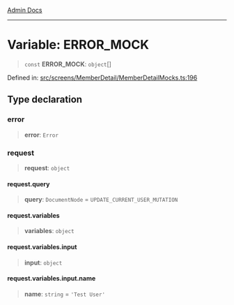 [Admin Docs](/)

***

# Variable: ERROR\_MOCK

> `const` **ERROR\_MOCK**: `object`[]

Defined in: [src/screens/MemberDetail/MemberDetailMocks.ts:196](https://github.com/PalisadoesFoundation/talawa-admin/blob/main/src/screens/MemberDetail/MemberDetailMocks.ts#L196)

## Type declaration

### error

> **error**: `Error`

### request

> **request**: `object`

#### request.query

> **query**: `DocumentNode` = `UPDATE_CURRENT_USER_MUTATION`

#### request.variables

> **variables**: `object`

#### request.variables.input

> **input**: `object`

#### request.variables.input.name

> **name**: `string` = `'Test User'`
